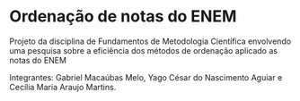 # Ordenação de notas do ENEM
 Projeto da disciplina de Fundamentos de Metodologia Científica envolvendo uma pesquisa sobre a eficiência dos métodos de ordenação aplicado as notas do ENEM
 
 Integrantes: Gabriel Macaúbas Melo, Yago César do Nascimento Aguiar e Cecília Maria Araujo Martins.
